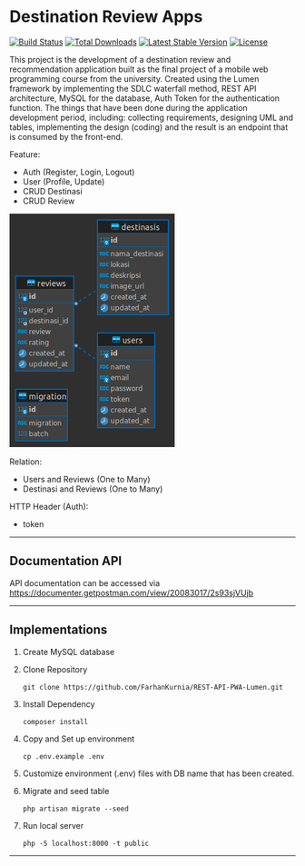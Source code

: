 # Destination Review Apps

[![Build Status](https://travis-ci.org/laravel/lumen-framework.svg)](https://travis-ci.org/laravel/lumen-framework)
[![Total Downloads](https://img.shields.io/packagist/dt/laravel/framework)](https://packagist.org/packages/laravel/lumen-framework)
[![Latest Stable Version](https://img.shields.io/packagist/v/laravel/framework)](https://packagist.org/packages/laravel/lumen-framework)
[![License](https://img.shields.io/packagist/l/laravel/framework)](https://packagist.org/packages/laravel/lumen-framework)

<p>This project is the development of a destination review and recommendation application built as the final project of a mobile web programming course from the university. Created using the Lumen framework by implementing the SDLC waterfall method, REST API architecture, MySQL for the database, Auth Token for the authentication function. The things that have been done during the application development period, including: collecting requirements, designing UML and tables, implementing the design (coding) and the result is an endpoint that is consumed by the front-end.</p>

Feature:
- Auth (Register, Login, Logout)
- User (Profile, Update)
- CRUD Destinasi
- CRUD Review

![Design Table](/Images/destination_review.png "Design Table")

Relation:
- Users and Reviews (One to Many) 
- Destinasi and Reviews (One to Many) 

HTTP Header (Auth):
- token
------------------------------------------------------------------------
## Documentation API
API documentation can be accessed via https://documenter.getpostman.com/view/20083017/2s93sjVUjb


------------------------------------------------------------------------
## Implementations
1. Create MySQL database</br>

2. Clone Repository </br>
    ```
    git clone https://github.com/FarhanKurnia/REST-API-PWA-Lumen.git
    ```

3. Install Dependency </br>
    ```
    composer install
    ```

4. Copy and Set up environment</br>
    ```
    cp .env.example .env
    ```

5. Customize environment (.env) files with DB name that has been created.</br>

6. Migrate and seed table</br>
    ```
    php artisan migrate --seed
    ```

7. Run local server</br>
    ```
    php -S localhost:8000 -t public
    ```
------------------------------------------------------------------------